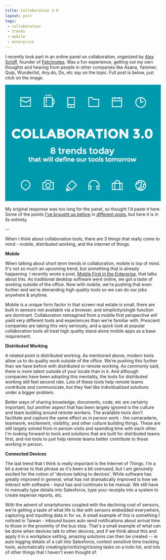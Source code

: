 ```yaml
---
title: Collaboration 3.0
layout: post
tags:
 - collaboration
 - trends
 - mobile
 - enterprise
---
```


I recently took part in an online panel on collaboration, organized by [Alex Schiff](https://twitter.com/alexschiff), founder of [Fetchnotes](http://www.fetchnotes.com/). Was a fun experience, getting out my own thoughts and hearing from people in other companies like Asana, Yammer, Quip, Wunderlist, Any.do, Do, etc say on the topic. Full post is below, just click on the image.

[![collaboration](/images/collaboration.png)](https://medium.com/@alexschiff/7010281f1426)

My original response was too long for the panel, so thought I'd paste it here. Some of the points [I've brought up before](http://www.chrisyin.com/2014/08/13/Mobile-First-in-the-Enterprise/) in [different posts](http://www.chrisyin.com/2014/09/10/internet-of-things/), but here it is in its entirety.

--

When I think about collaboration tools, there are 3 things that really come to mind - mobile, distributed working, and the internet of things. 

**Mobile**

When talking about short term trends in collaboration, mobile is top of mind. It's not so much an upcoming trend, but something that is already happening. I recently wrote a post, [Mobile First in the Enterprise](http://www.chrisyin.com/2014/08/13/Mobile-First-in-the-Enterprise/ ), that talks about this. As traditional desktop software went online, we got a taste of working outside of the office. Now with mobile, we're pushing that even further and we're demanding high quality tools so we can do our jobs anywhere & anytime. 

Mobile is a unique form factor in that screen real estate is small, there are built in sensors not available via a browser, and simplicity/single function are dominant. Collaboration reimagined from a mobile first perspective will yield very different tools and experiences than we're familiar with. Prescient companies are taking this very seriously, and a quick look at popular collaboration tools all treat high quality stand alone mobile apps as a base requirement.  

**Distributed Working**

A related point is distributed working. As mentioned above, modern tools allow us to do quality work outside of the office. We're pushing this further than we have before with distributed or remote working. As commonly said, there is more talent outside of your locale than in it. And although companies have been adopting this mentality, the tools for distributed working still feel second rate. Lots of these tools help remote teams contribute and communicate, but they feel like individualized solutions under a bigger problem. 

Better ways of sharing knowledge, documents, code, etc are certainly important, but another aspect that has been largely ignored is the culture and team building around remote workers. The available tools don't facilitate and capture the same effect as in person work - the camaraderie, teamwork, excitement, visibility, and other culture building things. These are still largely solved from in person visits and spending time with each other. I'm looking forward to tools and solutions that are built for distributed teams first, and not tools to just help remote teams better contribute to those working in person.

**Connected Devices**

The last trend that I think is really important is the Internet of Things. I'm a bit a averse to that phrase as it's been a bit overused, but I am genuinely excited for the notion of 'devices talking to devices'. While software has greatly improved in general, what has not dramatically improved is how we interact with software - input has and continues to be manual. We still have to manually type details into Salesforce, type your receipts into a system to create expense reports, etc. 

With the advent of smartphones coupled with the declining cost of sensors, we're getting a taste of what life is like with sensors embedded everywhere, capturing and inputting data in for us. A small example of this is something I noticed in Taiwan - inbound buses auto send notifications about arrival time to those in the proximity of the bus stop. That's a small example of what can be done when devices talk to other devices, and if we think about this and apply it in a workplace setting, amazing solutions can then be created -- ie auto logging details of a call into Salesforce, context sensitive time tracking tools, automatically creating/prioritizing/closing tasks on a todo list, and lots of other things that I haven't even thought of.

